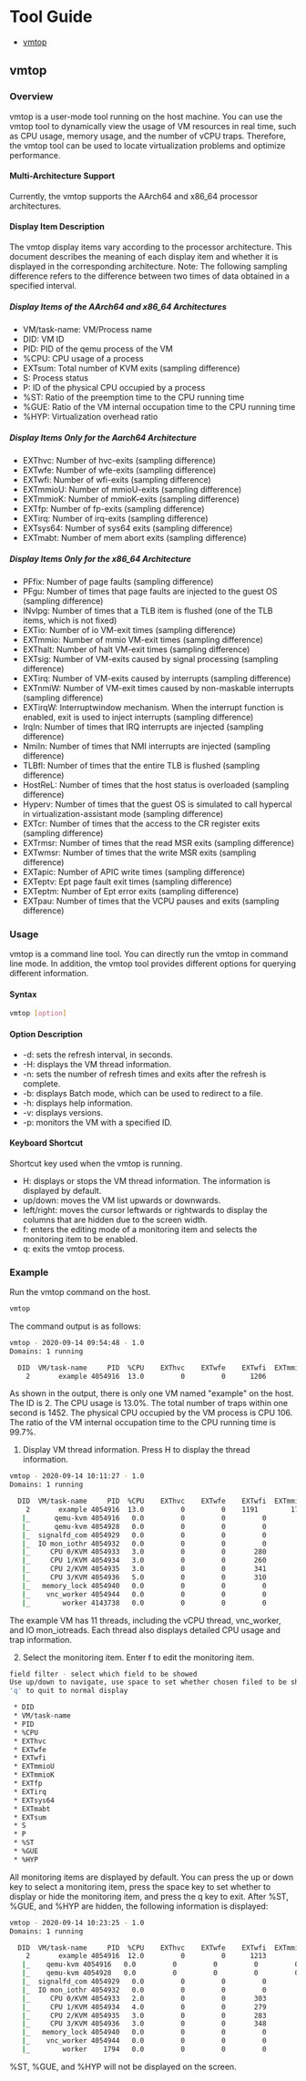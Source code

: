 # Tool Guide

- [vmtop](#vmtop)

## vmtop

### Overview

vmtop is a user-mode tool running on the host machine. You can use the vmtop tool to dynamically view the usage of VM resources in real time, such as CPU usage, memory usage, and the number of vCPU traps. Therefore, the vmtop tool can be used to locate virtualization problems and optimize performance.

#### Multi-Architecture Support

Currently, the vmtop supports the AArch64 and x86_64 processor architectures.

#### Display Item Description

The vmtop display items vary according to the processor architecture. This document describes the meaning of each display item and whether it is displayed in the corresponding architecture.
Note: The following sampling difference refers to the difference between two times of data obtained in a specified interval.

##### **Display Items of the AArch64 and x86_64 Architectures**

- VM/task-name: VM/Process name
- DID: VM ID
- PID: PID of the qemu process of the VM
- %CPU: CPU usage of a process
- EXTsum: Total number of KVM exits (sampling difference)
- S: Process status
- P: ID of the physical CPU occupied by a process
- %ST: Ratio of the preemption time to the CPU running time
- %GUE: Ratio of the VM internal occupation time to the CPU running time
- %HYP: Virtualization overhead ratio

##### Display Items Only for the Aarch64 Architecture

- EXThvc: Number of hvc-exits (sampling difference)
- EXTwfe: Number of wfe-exits (sampling difference)
- EXTwfi: Number of wfi-exits (sampling difference)
- EXTmmioU: Number of mmioU-exits (sampling difference)
- EXTmmioK: Number of mmioK-exits (sampling difference)
- EXTfp: Number of fp-exits (sampling difference)
- EXTirq: Number of irq-exits (sampling difference)
- EXTsys64: Number of sys64 exits (sampling difference)
- EXTmabt: Number of mem abort exits (sampling difference)

##### Display Items Only for the x86_64 Architecture

- PFfix: Number of page faults (sampling difference)
- PFgu: Number of times that page faults are injected to the guest OS (sampling difference)
- INvlpg: Number of times that a TLB item is flushed (one of the TLB items, which is not fixed)
- EXTio: Number of io VM-exit times (sampling difference)
- EXTmmio: Number of mmio VM-exit times (sampling difference)
- EXThalt: Number of halt VM-exit times (sampling difference)
- EXTsig: Number of VM-exits caused by signal processing (sampling difference)
- EXTirq: Number of VM-exits caused by interrupts (sampling difference)
- EXTnmiW: Number of VM-exit times caused by non-maskable interrupts (sampling difference)
- EXTirqW: Interruptwindow mechanism. When the interrupt function is enabled, exit is used to inject interrupts (sampling difference)
- IrqIn: Number of times that IRQ interrupts are injected (sampling difference)
- NmiIn: Number of times that NMI interrupts are injected (sampling difference)
- TLBfl: Number of times that the entire TLB is flushed (sampling difference)
- HostReL: Number of times that the host status is overloaded (sampling difference)
- Hyperv: Number of times that the guest OS is simulated to call hypercal in virtualization-assistant mode (sampling difference)
- EXTcr: Number of times that the access to the CR register exits (sampling difference)
- EXTrmsr: Number of times that the read MSR exits (sampling difference)
- EXTwmsr: Number of times that the write MSR exits (sampling difference)
- EXTapic: Number of APIC write times (sampling difference)
- EXTeptv: Ept page fault exit times (sampling difference)
- EXTeptm: Number of Ept error exits (sampling difference)
- EXTpau: Number of times that the VCPU pauses and exits (sampling difference)

### Usage

vmtop is a command line tool. You can directly run the vmtop in command line mode.
In addition, the vmtop tool provides different options for querying different information.

#### Syntax

```sh
vmtop [option]
```

#### Option Description

- -d: sets the refresh interval, in seconds.
- -H: displays the VM thread information.
- -n: sets the number of refresh times and exits after the refresh is complete.
- -b: displays Batch mode, which can be used to redirect to a file.
- -h: displays help information.
- -v: displays versions.
- -p: monitors the VM with a specified ID.

#### Keyboard Shortcut

Shortcut key used when the vmtop is running.

- H: displays or stops the VM thread information. The information is displayed by default.
- up/down: moves the VM list upwards or downwards.
- left/right: moves the cursor leftwards or rightwards to display the columns that are hidden due to the screen width.
- f: enters the editing mode of a monitoring item and selects the monitoring item to be enabled.
- q: exits the vmtop process.

### Example

Run the vmtop command on the host.

```sh
vmtop
```

The command output is as follows:

```sh
vmtop - 2020-09-14 09:54:48 - 1.0
Domains: 1 running

  DID  VM/task-name     PID  %CPU    EXThvc    EXTwfe    EXTwfi  EXTmmioU  EXTmmioK     EXTfp    EXTirq  EXTsys64   EXTmabt    EXTsum    S    P   %ST  %GUE  %HYP
    2       example 4054916  13.0         0         0      1206        10         0       144        62       174         0      1452    S  106   0.0  99.7  16.0
```

As shown in the output, there is only one VM named "example" on the host. The ID is 2. The CPU usage is 13.0%. The total number of traps within one second is 1452. The physical CPU occupied by the VM process is CPU 106. The ratio of the VM internal occupation time to the CPU running time is 99.7%.

1. Display VM thread information.
Press H to display the thread information.

```sh
vmtop - 2020-09-14 10:11:27 - 1.0
Domains: 1 running

  DID  VM/task-name     PID  %CPU    EXThvc    EXTwfe    EXTwfi  EXTmmioU  EXTmmioK     EXTfp    EXTirq  EXTsys64   EXTmabt    EXTsum    S    P   %ST  %GUE  %HYP
    2       example 4054916  13.0         0         0    1191        17         4       120        76       147         0      1435    S  119   0.0 123.7   4.0
   |_      qemu-kvm 4054916   0.0         0         0         0         0         0         0         0         0         0         0    S  119   0.0   0.0   0.0
   |_      qemu-kvm 4054928   0.0         0         0         0         0         0         0         0         0         0         0    S  119   0.0   0.0   0.0
   |_  signalfd_com 4054929   0.0         0         0         0         0         0         0         0         0         0         0    S  120   0.0   0.0   0.0
   |_  IO mon_iothr 4054932   0.0         0         0         0         0         0         0         0         0         0         0    S  117   0.0   0.0   0.0
   |_     CPU 0/KVM 4054933   3.0         0         0       280         6         4        28        19        41         0       350    S  105   0.0  27.9   0.0
   |_     CPU 1/KVM 4054934   3.0         0         0       260         0         0        16        12        36         0       308    S   31   0.0  20.0   0.0
   |_     CPU 2/KVM 4054935   3.0         0         0       341         0         0        44        20        26         0       387    R  108   0.0  27.9   4.0
   |_     CPU 3/KVM 4054936   5.0         0         0       310        11         0        32        25        44         0       390    S  103   0.0  47.9   0.0
   |_   memory_lock 4054940   0.0         0         0         0         0         0         0         0         0         0         0    S  126   0.0   0.0   0.0
   |_    vnc_worker 4054944   0.0         0         0         0         0         0         0         0         0         0         0    S  118   0.0   0.0   0.0
   |_        worker 4143738   0.0         0         0         0         0         0         0         0         0         0         0    S  120   0.0   0.0   0.0
```

The example VM has 11 threads, including the vCPU thread, vnc_worker, and IO mon_iotreads. Each thread also displays detailed CPU usage and trap information.

2. Select the monitoring item.
Enter f to edit the monitoring item.

```sh
field filter - select which field to be showed
Use up/down to navigate, use space to set whether chosen filed to be showed
'q' to quit to normal display

 * DID
 * VM/task-name
 * PID
 * %CPU
 * EXThvc
 * EXTwfe
 * EXTwfi
 * EXTmmioU
 * EXTmmioK
 * EXTfp
 * EXTirq
 * EXTsys64
 * EXTmabt
 * EXTsum
 * S
 * P
 * %ST
 * %GUE
 * %HYP
```

All monitoring items are displayed by default. You can press the up or down key to select a monitoring item, press the space key to set whether to display or hide the monitoring item, and press the q key to exit.
After %ST, %GUE, and %HYP are hidden, the following information is displayed:

```sh
vmtop - 2020-09-14 10:23:25 - 1.0
Domains: 1 running

  DID  VM/task-name     PID  %CPU    EXThvc    EXTwfe    EXTwfi  EXTmmioU  EXTmmioK     EXTfp    EXTirq  EXTsys64   EXTmabt    EXTsum    S    P
    2       example 4054916  12.0         0         0      1213        14         1       144        68       168         0      1464    S  125
   |_    qemu-kvm 4054916   0.0         0         0         0         0         0         0         0         0         0         0    S  125
   |_    qemu-kvm 4054928   0.0         0         0         0         0         0         0         0         0         0         0    S  119
   |_  signalfd_com 4054929   0.0         0         0         0         0         0         0         0         0         0         0    S  120
   |_  IO mon_iothr 4054932   0.0         0         0         0         0         0         0         0         0         0         0    S  117
   |_     CPU 0/KVM 4054933   2.0         0         0       303         6         0        29        10        35         0       354    S   98
   |_     CPU 1/KVM 4054934   4.0         0         0       279         0         0        39        17        49         0       345    S    1
   |_     CPU 2/KVM 4054935   3.0         0         0       283         0         0        33        20        40         0       343    S  122
   |_     CPU 3/KVM 4054936   3.0         0         0       348         8         1        43        21        44         0       422    S  110
   |_   memory_lock 4054940   0.0         0         0         0         0         0         0         0         0         0         0    S  126
   |_    vnc_worker 4054944   0.0         0         0         0         0         0         0         0         0         0         0    S  118
   |_        worker    1794   0.0         0         0         0         0         0         0         0         0         0         0    S  126
```

%ST, %GUE, and %HYP will not be displayed on the screen.
